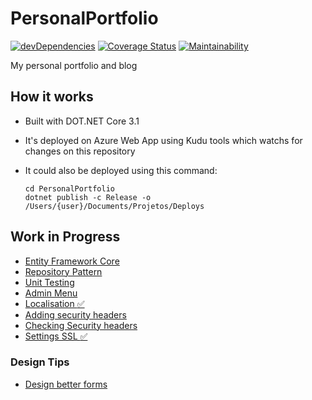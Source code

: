 # PersonalPortfolio

 [![devDependencies](https://travis-ci.org/fontiana/Personal-Portfolio.svg?branch=master)](https://api.travis-ci.org/fontiana/PersonalPortfolio.svg?branch=master)
 [![Coverage Status](https://coveralls.io/repos/github/fontiana/personal-portfolio/badge.svg?branch=master&cache=3)](https://coveralls.io/github/fontiana/personal-portfolio?branch=master)
 [![Maintainability](https://api.codeclimate.com/v1/badges/319770019ac2bd77d042/maintainability)](https://codeclimate.com/github/fontiana/personal-portfolio/maintainability)

My personal portfolio and blog

## How it works

- Built with DOT.NET Core 3.1
- It's deployed on Azure Web App using Kudu tools which watchs for changes on this repository
- It could also be deployed using this command:

   ```shell
   cd PersonalPortfolio
   dotnet publish -c Release -o /Users/{user}/Documents/Projetos/Deploys
   ```

## Work in Progress

- [Entity Framework Core](https://docs.microsoft.com/en-us/aspnet/core/data/ef-rp/intro?view=aspnetcore-3.1&tabs=visual-studio)
- [Repository Pattern](https://codewithshadman.com/repository-pattern-csharp/)
- [Unit Testing](https://docs.microsoft.com/pt-br/aspnet/core/mvc/controllers/testing?view=aspnetcore-3.1)
- [Admin Menu](https://bootstrapious.com/p/bootstrap-sidebar)
- [Localisation :white_check_mark:](https://andrewlock.net/adding-localisation-to-an-asp-net-core-application/)
- [Adding security headers](https://andrewlock.net/adding-default-security-headers-in-asp-net-core/)
- [Checking Security headers](https://securityheaders.com/?q=www.victorfontana.com.br&followRedirects=on)
- [Settings SSL :white_check_mark:](https://rajbos.github.io/blog/2019/08/27/LetsEncrypt-Windows)

### Design Tips

- [Design better forms](https://uxdesign.cc/design-better-forms-96fadca0f49c)
